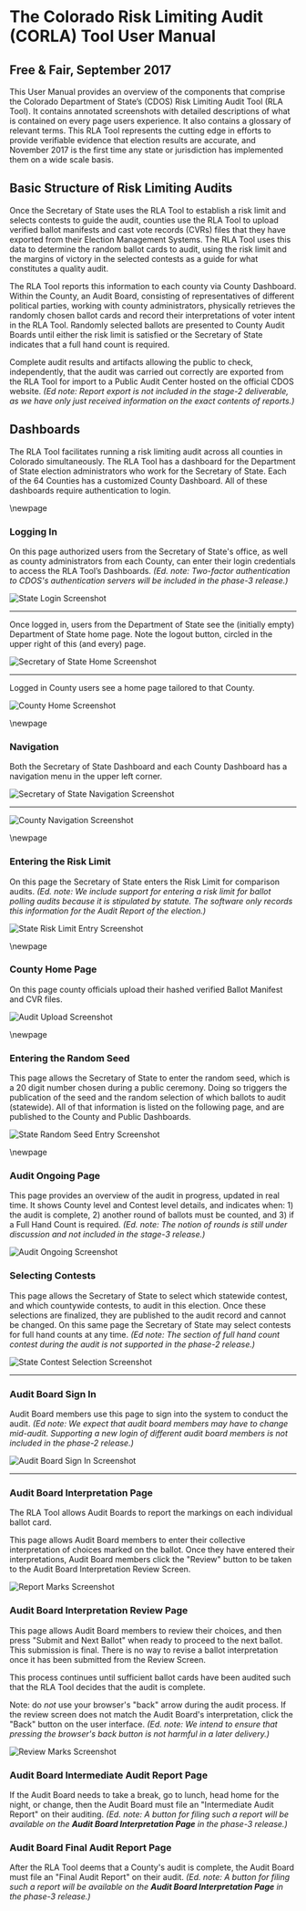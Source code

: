 # The Colorado Risk Limiting Audit (CORLA) Tool User Manual
## Free & Fair, September 2017

This User Manual provides an overview of the components that comprise
the Colorado Department of State’s (CDOS) Risk Limiting Audit Tool
(RLA Tool).  It contains annotated screenshots with detailed
descriptions of what is contained on every page users experience. It
also contains a glossary of relevant terms. This RLA Tool represents
the cutting edge in efforts to provide verifiable evidence that
election results are accurate, and November 2017 is the first time any
state or jurisdiction has implemented them on a wide scale basis.

## Basic Structure of Risk Limiting Audits

Once the Secretary of State uses the RLA Tool to establish a risk
limit and selects contests to guide the audit, counties use the RLA
Tool to upload verified ballot manifests and cast vote records (CVRs)
files that they have exported from their Election Management
Systems. The RLA Tool uses this data to determine the random ballot
cards to audit, using the risk limit and the margins of victory in the
selected contests as a guide for what constitutes a quality audit. 

The RLA Tool reports this information to each county via County
Dashboard. Within the County, an Audit Board, consisting of
representatives of different political parties, working with county
administrators, physically retrieves the randomly chosen ballot cards
and record their interpretations of voter intent in the RLA Tool.
Randomly selected ballots are presented to County Audit Boards until
either the risk limit is satisfied or the Secretary of State indicates
that a full hand count is required.

Complete audit results and artifacts allowing the public to check,
independently, that the audit was carried out correctly are exported
from the RLA Tool for import to a Public Audit Center hosted on the
official CDOS website. *(Ed note: Report export is not included in the
stage-2 deliverable, as we have only just received information on the
exact contents of reports.)*

## Dashboards

The RLA Tool facilitates running a risk limiting audit across all
counties in Colorado simultaneously. The RLA Tool has a dashboard for
the Department of State election administrators who work for the
Secretary of State. Each of the 64 Counties has a customized County
Dashboard. All of these dashboards require authentication to login.

\newpage
### Logging In

On this page authorized users from the Secretary of State's office, as
well as county administrators from each County, can enter their login
credentials to access the RLA Tool’s Dashboards. *(Ed. note:
Two-factor authentication to CDOS's authentication servers will be
included in the phase-3 release.)*

![State Login Screenshot](./screenshots/StateLogin.png)

---

Once logged in, users from the Department of State see the (initially
empty) Department of State home page. Note the logout button, circled
in the upper right of this (and every) page.

![Secretary of State Home Screenshot](./screenshots/StateDashboardEmpty.png)

---

Logged in County users see a home page tailored to that County.

![County Home Screenshot](./screenshots/CountyHome.png)

\newpage
### Navigation

Both the Secretary of State Dashboard and each County Dashboard has a
navigation menu in the upper left corner.

![Secretary of State Navigation Screenshot](./screenshots/SoSNav.png)

---

![County Navigation Screenshot](./screenshots/CountyNav.png)

\newpage
### Entering the Risk Limit

On this page the Secretary of State enters the Risk Limit for
comparison audits. *(Ed. note: We include support for entering
a risk limit for ballot polling audits because it is stipulated
by statute. The software only records this information for the 
Audit Report of the election.)*

![State Risk Limit Entry Screenshot](./screenshots/RiskLimitEntry.png)

\newpage
### County Home Page

On this page county officials upload their hashed verified Ballot
Manifest and CVR files.

![Audit Upload Screenshot](./screenshots/CountyBallotManifestUpload.png)

\newpage
### Entering the Random Seed

This page allows the Secretary of State to enter the random seed,
which is a 20 digit number chosen during a public ceremony. Doing so
triggers the publication of the seed and the random selection of which
ballots to audit (statewide).  All of that information is listed on
the following page, and are published to the County and Public
Dashboards.

![State Random Seed Entry Screenshot](./screenshots/RandomSeedEntry.png)

\newpage
### Audit Ongoing Page

This page provides an overview of the audit in progress, updated in
real time.  It shows County level and Contest level details, and
indicates when: 1) the audit is complete, 2) another round of ballots
must be counted, and 3) if a Full Hand Count is required. *(Ed. note:
The notion of rounds is still under discussion and not included in the
stage-3 release.)*

![Audit Ongoing Screenshot](./screenshots/AuditOngoing.png)

### Selecting Contests

This page allows the Secretary of State to select which statewide
contest, and which countywide contests, to audit in this
election. Once these selections are finalized, they are published to
the audit record and cannot be changed. On this same page the
Secretary of State may select contests for full hand counts at any
time. *(Ed note: The section of full hand count contest during the
audit is not supported in the phase-2 release.)*

![State Contest Selection Screenshot](./screenshots/ContestSelection.png)

---

### Audit Board Sign In

Audit Board members use this page to sign into the system to conduct
the audit. *(Ed note: We expect that audit board members may have to
change mid-audit. Supporting a new login of different audit board
members is not included in the phase-2 release.)*

![Audit Board Sign In Screenshot](./screenshots/AuditBoardSignin.png)

---

### Audit Board Interpretation Page

The RLA Tool allows Audit Boards to report the markings on each
individual ballot card.

This page allows Audit Board members to enter their collective
interpretation of choices marked on the ballot. Once they have entered
their interpretations, Audit Board members click the "Review" button
to be taken to the Audit Board Interpretation Review Screen.

![Report Marks Screenshot](./screenshots/ReportMarks.png)

### Audit Board Interpretation Review Page

This page allows Audit Board members to review their choices, and then
press "Submit and Next Ballot" when ready to proceed to the next
ballot. This submission is final. There is no way to revise a ballot
interpretation once it has been submitted from the Review Screen.

This process continues until sufficient ballot cards have been
audited such that the RLA Tool decides that the audit is complete.

Note: do *not* use your browser's "back" arrow during the audit
process.  If the review screen does not match the Audit Board's
interpretation, click the "Back" button on the user
interface. *(Ed. note: We intend to ensure that pressing the browser's
back button is not harmful in a later delivery.)*

![Review Marks Screenshot](./screenshots/ReviewMarks.png)

### Audit Board Intermediate Audit Report Page

If the Audit Board needs to take a break, go to lunch, head home for
the night, or change, then the Audit Board must file an "Intermediate
Audit Report" on their auditing. *(Ed. note: A button for filing such
a report will be available on the **Audit Board Interpretation Page**
in the phase-3 release.)*

### Audit Board Final Audit Report Page

After the RLA Tool deems that a County's audit is complete, the Audit
Board must file an "Final Audit Report" on their audit. *(Ed. note: A
button for filing such a report will be available on the **Audit Board
Interpretation Page** in the phase-3 release.)*
